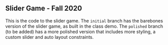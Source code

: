 Slider Game - Fall 2020
---
This is the code to the slider game.  The `initial` branch has the barebones version of the slider game, as built in the class demo.  The `polished` branch (to be added) has a more polished version that includes more styling, a custom slider and auto layout constraints.